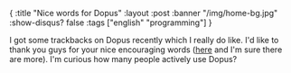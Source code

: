 {
  :title "Nice words for Dopus"
  :layout :post
  :banner "/img/home-bg.jpg"
  :show-disqus? false
  :tags ["english" "programming"]
}

I got some trackbacks on Dopus recently which I really do like. I'd like to thank you guys for your nice encouraging words ([here](http://www.simplifiedcomplexity.com/blog/mgalvin/a-complete-self-contained-cross-platform-docbook-toolchain) and I'm sure there are more). I'm curious how many people actively use Dopus?
